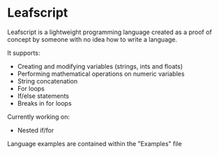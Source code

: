 # Leafscript
Leafscript is a lightweight programming language created as a proof of concept by someone with no idea how to write a language.

It supports:
- Creating and modifying variables (strings, ints and floats)
- Performing mathematical operations on numeric variables
- String concatenation
- For loops
- If/else statements
- Breaks in for loops

Currently working on:
- Nested if/for

Language examples are contained within the "Examples" file
